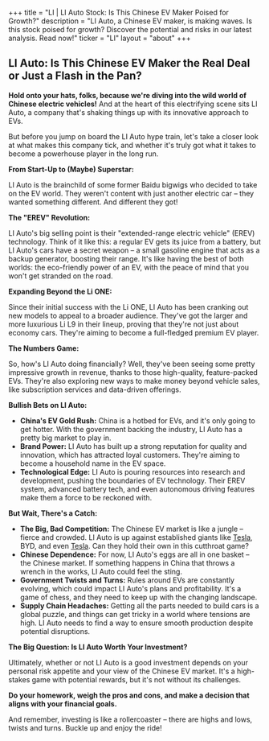 +++
title = "LI |  LI Auto Stock: Is This Chinese EV Maker Poised for Growth?"
description = "LI Auto, a Chinese EV maker, is making waves. Is this stock poised for growth? Discover the potential and risks in our latest analysis. Read now!"
ticker = "LI"
layout = "about"
+++

        


##  LI Auto: Is This Chinese EV Maker the Real Deal or Just a Flash in the Pan?

**Hold onto your hats, folks, because we're diving into the wild world of Chinese electric vehicles!**  And at the heart of this electrifying scene sits LI Auto, a company that's shaking things up with its innovative approach to EVs. 

But before you jump on board the LI Auto hype train, let's take a closer look at what makes this company tick, and whether it's truly got what it takes to become a powerhouse player in the long run.

**From Start-Up to (Maybe) Superstar:** 

LI Auto is the brainchild of some former Baidu bigwigs who decided to take on the EV world.  They weren't content with just another electric car – they wanted something different. And different they got! 

**The "EREV" Revolution:**

LI Auto's big selling point is their "extended-range electric vehicle" (EREV) technology.  Think of it like this: a regular EV gets its juice from a battery, but LI Auto's cars have a secret weapon – a small gasoline engine that acts as a backup generator, boosting their range.  It's like having the best of both worlds: the eco-friendly power of an EV, with the peace of mind that you won't get stranded on the road. 

**Expanding Beyond the Li ONE:**

Since their initial success with the Li ONE, LI Auto has been cranking out new models to appeal to a broader audience.  They've got the larger and more luxurious Li L9 in their lineup, proving that they're not just about economy cars. They're aiming to become a full-fledged premium EV player.

**The Numbers Game:**

So, how's LI Auto doing financially?  Well, they've been seeing some pretty impressive growth in revenue, thanks to those high-quality, feature-packed EVs. They're also exploring new ways to make money beyond vehicle sales, like subscription services and data-driven offerings. 

**Bullish Bets on LI Auto:**

* **China's EV Gold Rush:**  China is a hotbed for EVs, and it's only going to get hotter. With the government backing the industry, LI Auto has a pretty big market to play in.
* **Brand Power:**  LI Auto has built up a strong reputation for quality and innovation, which has attracted loyal customers. They're aiming to become a household name in the EV space. 
* **Technological Edge:**  LI Auto is pouring resources into research and development, pushing the boundaries of EV technology. Their EREV system, advanced battery tech, and even autonomous driving features make them a force to be reckoned with.

**But Wait, There's a Catch:**

* **The Big, Bad Competition:**  The Chinese EV market is like a jungle – fierce and crowded. LI Auto is up against established giants like [Tesla](/stocks/nio/), BYD, and even [Tesla](/stocks/tsla/).  Can they hold their own in this cutthroat game? 
* **Chinese Dependence:**  For now, LI Auto's eggs are all in one basket – the Chinese market.  If something happens in China that throws a wrench in the works, LI Auto could feel the sting.  
* **Government Twists and Turns:**  Rules around EVs are constantly evolving, which could impact LI Auto's plans and profitability.  It's a game of chess, and they need to keep up with the changing landscape. 
* **Supply Chain Headaches:**  Getting all the parts needed to build cars is a global puzzle, and things can get tricky in a world where tensions are high.  LI Auto needs to find a way to ensure smooth production despite potential disruptions.

**The Big Question: Is LI Auto Worth Your Investment?**

Ultimately, whether or not LI Auto is a good investment depends on your personal risk appetite and your view of the Chinese EV market. It's a high-stakes game with potential rewards, but it's not without its challenges. 

**Do your homework, weigh the pros and cons, and make a decision that aligns with your financial goals.** 

And remember, investing is like a rollercoaster – there are highs and lows, twists and turns.  Buckle up and enjoy the ride! 

        